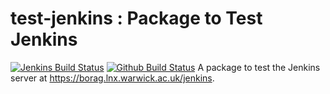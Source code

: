 # test-jenkins : Package to Test Jenkins

[![Jenkins Build Status](https://borag.lnx.warwick.ac.uk/jenkins/buildStatus/icon?job=jenkins-example%2Fmaster)](https://borag.lnx.warwick.ac.uk/jenkins/job/jenkins-example/job/master/)
[![Github Build Status](https://img.shields.io/github/workflow/status/davehadley/jenkins-example/ci)](https://github.com/davehadley/jenkins-example/actions?query=workflow%3Aci)
A package to test the Jenkins server at <https://borag.lnx.warwick.ac.uk/jenkins>.
